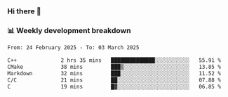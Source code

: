 ### Hi there 👋

### 📊 Weekly development breakdown
<!--START_SECTION:waka-->

```txt
From: 24 February 2025 - To: 03 March 2025

C++              2 hrs 35 mins   ██████████████░░░░░░░░░░░   55.91 %
CMake            38 mins         ███▒░░░░░░░░░░░░░░░░░░░░░   13.85 %
Markdown         32 mins         ███░░░░░░░░░░░░░░░░░░░░░░   11.52 %
C/C              21 mins         ██░░░░░░░░░░░░░░░░░░░░░░░   07.88 %
C                19 mins         █▓░░░░░░░░░░░░░░░░░░░░░░░   06.85 %
```

<!--END_SECTION:waka-->
